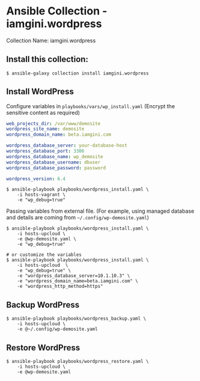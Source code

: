 # Ansible Collection - iamgini.wordpress

Collection Name: iamgini.wordpress

## Install this collection:

```shell
$ ansible-galaxy collection install iamgini.wordpress
```

## Install WordPress

Configure variables in `playbooks/vars/wp_install.yaml` (Encrypt the sensitive content as required)

```yaml
web_projects_dir: /var/www/demosite
wordpress_site_name: demosite
wordpress_domain_name: beta.iamgini.com

wordpress_database_server: your-database-host
wordpress_database_port: 3306
wordpress_database_name: wp_demosite
wordpress_database_username: dbuser
wordpress_database_password: password

wordpress_version: 6.4
```

```shell
$ ansible-playbook playbooks/wordpress_install.yaml \
    -i hosts-vagrant \
    -e "wp_debug=true"
```

Passing variables from external file. (For example, using managed database and details are coming from `~/.config/wp-demosite.yaml`)

```shell
$ ansible-playbook playbooks/wordpress_install.yaml \
    -i hosts-upcloud \
    -e @wp-demosite.yaml \
    -e "wp_debug=true"

# or customize the variables
$ ansible-playbook playbooks/wordpress_install.yaml \
    -i hosts-upcloud  \
    -e "wp_debug=true" \
    -e "wordpress_database_server=10.1.10.3" \
    -e "wordpress_domain_name=beta.iamgini.com" \
    -e "wordpress_http_method=https"
```

## Backup WordPress

```shell
$ ansible-playbook playbooks/wordpress_backup.yaml \
    -i hosts-upcloud \
    -e @~/.config/wp-demosite.yaml
```

## Restore WordPress

```shell
$ ansible-playbook playbooks/wordpress_restore.yaml \
    -i hosts-upcloud \
    -e @wp-demosite.yaml
```
